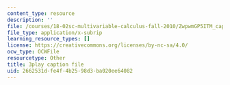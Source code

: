 ```yaml
---
content_type: resource
description: ''
file: /courses/18-02sc-multivariable-calculus-fall-2010/ZwpwmGP5ITM_captions.vtt
file_type: application/x-subrip
learning_resource_types: []
license: https://creativecommons.org/licenses/by-nc-sa/4.0/
ocw_type: OCWFile
resourcetype: Other
title: 3play caption file
uid: 2662531d-fe4f-4b25-98d3-ba020ee64082
---
```

